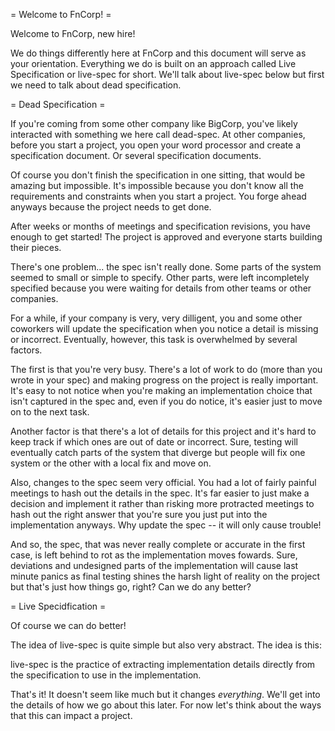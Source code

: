 = Welcome to FnCorp! =

Welcome to FnCorp, new hire!

We do things differently here at FnCorp and this document will serve as your
orientation. Everything we do is built on an approach called Live Specification
or live-spec for short. We'll talk about live-spec below but first we need to
talk about dead specification.

= Dead Specification =

If you're coming from some other company like BigCorp, you've likely interacted
with something we here call dead-spec. At other companies, before you start a
project, you open your word processor and create a specification document. Or
several specification documents.

Of course you don't finish the specification in one sitting, that would be
amazing but impossible. It's impossible because you don't know all the
requirements and constraints when you start a project. You forge ahead anyways
because the project needs to get done.

After weeks or months of meetings and specification revisions, you have enough
to get started! The project is approved and everyone starts building their
pieces.

There's one problem... the spec isn't really done. Some parts of the system
seemed to small or simple to specify. Other parts, were left incompletely
specified because you were waiting for details from other teams or other
companies.

For a while, if your company is very, very dilligent, you and some other
coworkers will update the specification when you notice a detail is missing or
incorrect. Eventually, however, this task is overwhelmed by several factors.

The first is that you're very busy. There's a lot of work to do (more than you
wrote in your spec) and making progress on the project is really important.
It's easy to not notice when you're making an implementation choice that isn't
captured in the spec and, even if you do notice, it's easier just to move on to
the next task.

Another factor is that there's a lot of details for this project and it's hard
to keep track if which ones are out of date or incorrect. Sure, testing will
eventually catch parts of the system that diverge but people will fix one
system or the other with a local fix and move on.

Also, changes to the spec seem very official. You had a lot of fairly painful
meetings to hash out the details in the spec. It's far easier to just make a
decision and implement it rather than risking more protracted meetings to hash
out the right answer that you're sure you just put into the implementation
anyways. Why update the spec -- it will only cause trouble!

And so, the spec, that was never really complete or accurate in the first case,
is left behind to rot as the implementation moves fowards. Sure, deviations and
undesigned parts of the implementation will cause last minute panics as final
testing shines the harsh light of reality on the project but that's just how
things go, right? Can we do any better?

= Live Specidfication =

Of course we can do better!

The idea of live-spec is quite simple but also very abstract. The idea is this:

  live-spec is the practice of extracting implementation details directly from
  the specification to use in the implementation.

That's it! It doesn't seem like much but it changes *everything*. We'll get
into the details of how we go about this later. For now let's think about the
ways that this can impact a project.


